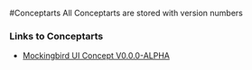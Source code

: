 #Conceptarts
All Conceptarts are stored with version numbers 


### Links to Conceptarts
* [Mockingbird UI Concept V0.0.0-ALPHA](https://gomockingbird.com/projects/0voarve)
